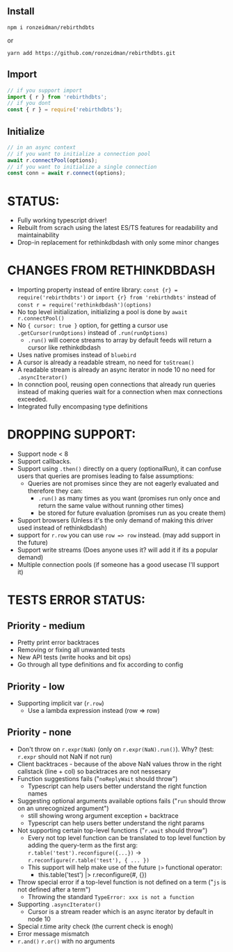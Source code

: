 ## Install

`npm i ronzeidman/rebirthdbts`

or

`yarn add https://github.com/ronzeidman/rebirthdbts.git`

## Import

```ts
// if you support import
import { r } from 'rebirthdbts';
// if you dont
const { r } = require('rebirthdbts');
```

## Initialize

```ts
// in an async context
// if you want to initialize a connection pool
await r.connectPool(options);
// if you want to initialize a single connection
const conn = await r.connect(options);
```

# STATUS:

- Fully working typescript driver!
- Rebuilt from scrach using the latest ES/TS features for readability and maintainability
- Drop-in replacement for rethinkdbdash with only some minor changes

# CHANGES FROM RETHINKDBDASH

- Importing property instead of entire library: `const {r} = require('rebirthdbts')` or `import {r} from 'rebirthdbts'` instead of `const r = require('rethinkdbdash')(options)`
- No top level initialization, initializing a pool is done by `await r.connectPool()`
- No `{ cursor: true }` option, for getting a cursor use `.getCursor(runOptions)` instead of `.run(runOptions)`
  - `.run()` will coerce streams to array by default feeds will return a cursor like rethinkdbdash
- Uses native promises instead of `bluebird`
- A cursor is already a readable stream, no need for `toStream()`
- A readable stream is already an async iterator in node 10 no need for `.asyncIterator()`
- In connction pool, reusing open connections that already run queries instead of making queries wait for a connection when max connections exceeded.
- Integrated fully encompasing type definitions

# DROPPING SUPPORT:

- Support node < 8
- Support callbacks.
- Support using `.then()` directly on a query (optionalRun), it can confuse users that queries are promises leading to false assumptions:
  - Queries are not promises since they are not eagerly evaluated and therefore they can:
    - `.run()` as many times as you want (promises run only once and return the same value without running other times)
    - be stored for future evaluation (promises run as you create them)
- Support browsers (Unless it's the only demand of making this driver used instead of rethinkdbdash)
- support for `r.row` you can use `row => row` instead. (may add support in the future)
- Support write streams (Does anyone uses it? will add it if its a popular demand)
- Multiple connection pools (if someone has a good usecase I'll support it)

# TESTS ERROR STATUS:

## Priority - medium

- Pretty print error backtraces
- Removing or fixing all unwanted tests
- New API tests (write hooks and bit ops)
- Go through all type definitions and fix according to config

## Priority - low

- Supporting implicit var (`r.row`)
  - Use a lambda expression instead (row => row)

## Priority - none

- Don't throw on `r.expr(NaN)` (only on `r.expr(NaN).run()`). Why? (test: `r.expr` should not NaN if not run)
- Client backtraces - because of the above NaN values throw in the right callstack (line + col) so backtraces are not nessesary
- Function suggestions fails ("`noReplyWait` should throw")
  - Typescript can help users better understand the right function names
- Suggesting optional arguments available options fails ("`run` should throw on an unrecognized argument")
  - still showing wrong argument exception + backtrace
  - Typescript can help users better understand the right params
- Not supporting certain top-level functions ("`r.wait` should throw")
  - Every not top level function can be translated to top level function by adding the query-term as the first arg: `r.table('test').reconfigure({...})` -> `r.reconfigure(r.table('test'), { ... })`
  - This support will help make use of the future `|>` functional operator:
    - this.table('test') |> r.reconfigure(#, {})
- Throw special error if a top-level function is not defined on a term ("`js` is not defined after a term")
  - Throwing the standard `TypeError: xxx is not a function`
- Supporting `.asyncIterator()`
  - Cursor is a stream reader which is an async iterator by default in node 10
- Special r.time arity check (the current check is enogh)
- Error message mismatch
- `r.and()` `r.or()` with no arguments
